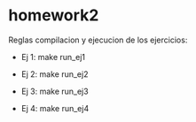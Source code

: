 # homework2

Reglas compilacion y ejecucion de los ejercicios:

 * Ej 1: make run_ej1

 * Ej 2: make run_ej2

 * Ej 3: make run_ej3

 * Ej 4: make run_ej4
